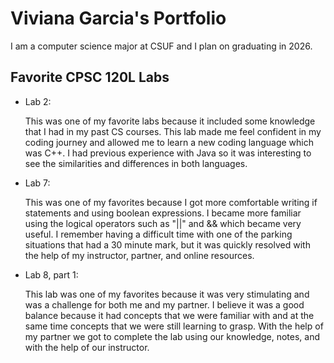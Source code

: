 
# Viviana Garcia's Portfolio

I am a computer science major at CSUF and I plan on graduating in 2026.

## Favorite CPSC 120L Labs

* Lab 2:

    This was one of my favorite labs because it included some knowledge that I had in my past CS courses. This lab made me feel confident in my coding journey and allowed me to learn a new  coding language which was C++. I had previous experience with Java so it was interesting to see the similarities and differences in both languages.

* Lab 7:

    This was one of my favorites because I got more comfortable writing if statements and using boolean expressions. I became more familiar using the logical operators such as "||" and && which became very useful. I remember having a difficult time with one of the parking situations that had a 30 minute mark, but it was quickly resolved with the help of my instructor, partner, and online resources. 

* Lab 8, part 1:

    This lab was one of my favorites because it was very stimulating and was a challenge for both me and my partner. I believe it was a good balance because it had concepts that we were familiar with and at the same time concepts that we were still learning to grasp. With the help of my partner we got to complete the lab using our knowledge, notes, and with the help of our instructor.
